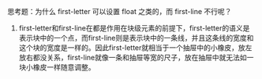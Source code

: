思考题：为什么 first-letter 可以设置 float 之类的，而 first-line 不行呢？



1. first-letter和first-line在都是作用在块级元素的前提下，first-letter的语义是表示块中的一个点，而first-line则是表示块中的一条线，并且这条线的宽度和这个块的宽度是一样的。因此first-letter就相当于一个抽屉中的小橡皮，放左放右都没关系，first-line就像一条和抽屉等宽的尺子，放在抽屉中就无法如一块小橡皮一样随意调整。



 